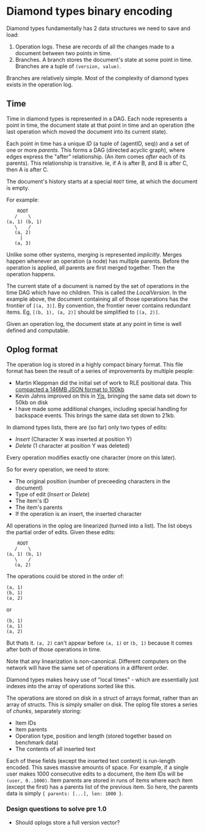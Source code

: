 # Diamond types binary encoding

Diamond types fundamentally has 2 data structures we need to save and load:

1. Operation logs. These are records of all the changes made to a document between two points in time.
2. Branches. A branch stores the document's state at some point in time. Branches are a tuple of `(version, value)`.

Branches are relatively simple. Most of the complexity of diamond types exists in the operation log.


## Time

Time in diamond types is represented in a DAG. Each node represents a point in time, the document state at that point in time and an operation (the last operation which moved the document into its current state).

Each point in time has a unique *ID* (a tuple of (agentID, seq)) and a set of one or more *parents*. This forms a DAG (directed acyclic graph), where edges express the "after" relationship. (An item comes *after* each of its parents). This relationship is transitive. Ie, if A is after B, and B is after C, then A is after C.

The document's history starts at a special `ROOT` time, at which the document is empty.

For example:

```
    ROOT
   /    \
(a, 1) (b, 1)
   \    /
   (a, 2)
     |
   (a, 3)
```

Unlike some other systems, merging is represented *implicitly*. Merges happen whenever an operation (a node) has multiple parents. Before the operation is applied, all parents are first merged together. Then the operation happens.

The current state of a document is named by the set of operations in the time DAG which have no children. This is called the *LocalVersion*. In the example above, the document containing all of those operations has the frontier of `[(a, 3)]`. By convention, the frontier never contains redundant items. Eg, `[(b, 1), (a, 2)]` should be simplified to `[(a, 2)]`.

Given an operation log, the document state at any point in time is well defined and computable.


## Oplog format

The operation log is stored in a highly compact binary format. This file format has been the result of a series of improvements by multiple people:

- Martin Kleppman did the initial set of work to RLE positional data. This [compacted a 146MB JSON format to 100kb](https://youtu.be/x7drE24geUw?t=4075)
- Kevin Jahns improved on this in [Yjs](https://github.com/yjs/yjs), bringing the same data set down to 50kb on disk
- I have made some additional changes, including special handling for backspace events. This brings the same data set down to 21kb.

In diamond types lists, there are (so far) only two types of edits:

- *Insert* (Character X was inserted at position Y)
- *Delete* (1 character at position Y was deleted)

Every operation modifies exactly one character (more on this later).

So for every operation, we need to store:

- The original position (number of preceeding characters in the document)
- Type of edit (*Insert* or *Delete*)
- The item's ID
- The item's parents
- If the operation is an insert, the inserted character

All operations in the oplog are linearized (turned into a list). The list obeys the partial order of edits. Given these edits:

```
    ROOT
   /    \
(a, 1) (b, 1)
   \    /
   (a, 2)
```

The operations could be stored in the order of:

```
(a, 1)
(b, 1)
(a, 2)
```

or

```
(b, 1)
(a, 1)
(a, 2)
```

But thats it. `(a, 2)` can't appear before `(a, 1)` or `(b, 1)` because it comes after both of those operations in time.

Note that any linearization is non-canonical. Different computers on the network will have the same set of operations in a different order.

Diamond types makes heavy use of "local times" - which are essentially just indexes into the array of operations sorted like this.

The operations are stored on disk in a struct of arrays format, rather than an array of structs. This is simply smaller on disk. The oplog file stores a series of *chunks*, separately storing:

- Item IDs
- Item parents
- Operation type, position and length (stored together based on benchmark data)
- The contents of all inserted text

Each of these fields (except the inserted text content) is run-length encoded. This saves massive amounts of space. For example, if a single user makes 1000 consecutive edits to a document, the item IDs will be `(user, 0..1000)`. Item parents are stored in runs of items where each item (except the first) has a parents list of the previous item. So here, the parents data is simply `{ parents: [...], len: 1000 }`.



### Design questions to solve pre 1.0

- Should oplogs store a full version vector?